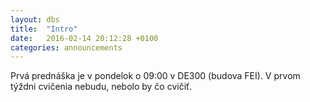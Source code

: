 ```yaml
---
layout: dbs
title:  "Intro"
date:   2016-02-14 20:12:28 +0100
categories: announcements
---
```

Prvá prednáška je v pondelok o 09:00 v DE300 (budova FEI). V prvom týždni cvičenia nebudu, nebolo by čo cvičiť.
